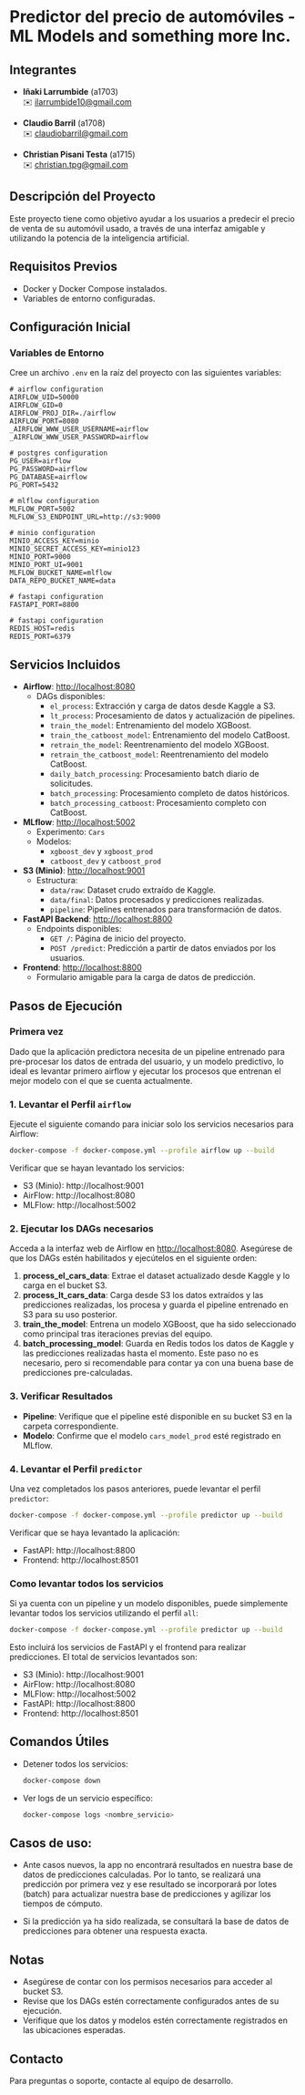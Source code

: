# Predictor del precio de automóviles - **ML Models and something more Inc.**

## Integrantes

- **Iñaki Larrumbide** (a1703)  
  ✉️ [ilarrumbide10@gmail.com](mailto:ilarrumbide10@gmail.com)

- **Claudio Barril** (a1708)  
  ✉️ [claudiobarril@gmail.com](mailto:claudiobarril@gmail.com)

- **Christian Pisani Testa** (a1715)  
  ✉️ [christian.tpg@gmail.com](mailto:christian.tpg@gmail.com)


## Descripción del Proyecto

Este proyecto tiene como objetivo ayudar a los usuarios a predecir el precio de venta de su automóvil usado, a través de una interfaz amigable y utilizando la potencia de la inteligencia artificial.

## Requisitos Previos

- Docker y Docker Compose instalados.
- Variables de entorno configuradas.

## Configuración Inicial

### Variables de Entorno

Cree un archivo `.env` en la raíz del proyecto con las siguientes variables:

```env
# airflow configuration
AIRFLOW_UID=50000
AIRFLOW_GID=0
AIRFLOW_PROJ_DIR=./airflow
AIRFLOW_PORT=8080
_AIRFLOW_WWW_USER_USERNAME=airflow
_AIRFLOW_WWW_USER_PASSWORD=airflow

# postgres configuration
PG_USER=airflow
PG_PASSWORD=airflow
PG_DATABASE=airflow
PG_PORT=5432

# mlflow configuration
MLFLOW_PORT=5002
MLFLOW_S3_ENDPOINT_URL=http://s3:9000

# minio configuration
MINIO_ACCESS_KEY=minio
MINIO_SECRET_ACCESS_KEY=minio123
MINIO_PORT=9000
MINIO_PORT_UI=9001
MLFLOW_BUCKET_NAME=mlflow
DATA_REPO_BUCKET_NAME=data

# fastapi configuration
FASTAPI_PORT=8800

# fastapi configuration
REDIS_HOST=redis
REDIS_PORT=6379
```

## Servicios Incluidos

- **Airflow**: [http://localhost:8080](http://localhost:8080) 
  - DAGs disponibles:
    - `el_process`: Extracción y carga de datos desde Kaggle a S3.
    - `lt_process`: Procesamiento de datos y actualización de pipelines.
    - `train_the_model`: Entrenamiento del modelo XGBoost.
    - `train_the_catboost_model`: Entrenamiento del modelo CatBoost.
    - `retrain_the_model`: Reentrenamiento del modelo XGBoost.
    - `retrain_the_catboost_model`: Reentrenamiento del modelo CatBoost.
    - `daily_batch_processing`: Procesamiento batch diario de solicitudes.
    - `batch_processing`: Procesamiento completo de datos históricos.
    - `batch_processing_catboost`: Procesamiento completo con CatBoost.
- **MLflow**: [http://localhost:5002](http://localhost:5002)
  - Experimento: `Cars`
  - Modelos:
    - `xgboost_dev` y `xgboost_prod`
    - `catboost_dev` y `catboost_prod`
- **S3 (Minio)**: [http://localhost:9001](http://localhost:9001)
  - Estructura:
    - `data/raw`: Dataset crudo extraído de Kaggle.
    - `data/final`: Datos procesados y predicciones realizadas.
    - `pipeline`: Pipelines entrenados para transformación de datos.
- **FastAPI Backend**: [http://localhost:8800](http://localhost:8800)
  - Endpoints disponibles:
    - `GET /`: Página de inicio del proyecto.
    - `POST /predict`: Predicción a partir de datos enviados por los usuarios.
- **Frontend**: [http://localhost:8800](http://localhost:8800)
  - Formulario amigable para la carga de datos de predicción.

## Pasos de Ejecución

### Primera vez

Dado que la aplicación predictora necesita de un pipeline entrenado para pre-procesar los datos de entrada del usuario,
y un modelo predictivo, lo ideal es levantar primero airflow y ejecutar los procesos que entrenan el mejor modelo con el
que se cuenta actualmente.

### 1. Levantar el Perfil `airflow`

Ejecute el siguiente comando para iniciar solo los servicios necesarios para Airflow:

```bash
docker-compose -f docker-compose.yml --profile airflow up --build
```

Verificar que se hayan levantado los servicios:
- S3 (Minio): http://localhost:9001
- AirFlow: http://localhost:8080
- MLFlow: http://localhost:5002

### 2. Ejecutar los DAGs necesarios

Acceda a la interfaz web de Airflow en [http://localhost:8080](http://localhost:8080). Asegúrese de que los DAGs estén habilitados y ejecútelos en el siguiente orden:

1. **process_el_cars_data**: Extrae el dataset actualizado desde Kaggle y lo carga en el bucket S3.
2. **process_lt_cars_data**: Carga desde S3 los datos extraídos y las predicciones realizadas, los procesa y guarda el pipeline entrenado en S3 para su uso posterior.
3. **train_the_model**: Entrena un modelo XGBoost, que ha sido seleccionado como principal tras iteraciones previas del equipo.
4. **batch_processing_model**: Guarda en Redis todos los datos de Kaggle y las predicciones realizadas hasta el momento. Este paso no es necesario, pero si recomendable para contar ya con una buena base de predicciones pre-calculadas.

### 3. Verificar Resultados

- **Pipeline**: Verifique que el pipeline esté disponible en su bucket S3 en la carpeta correspondiente.
- **Modelo**: Confirme que el modelo `cars_model_prod` esté registrado en MLflow.

### 4. Levantar el Perfil `predictor`

Una vez completados los pasos anteriores, puede levantar el perfil `predictor`:

```bash
docker-compose -f docker-compose.yml --profile predictor up --build
```

Verificar que se haya levantado la aplicación:
- FastAPI: http://localhost:8800
- Frontend: http://localhost:8501

### Como levantar todos los servicios

Si ya cuenta con un pipeline y un modelo disponibles, puede simplemente levantar todos los servicios utilizando el perfil `all`:

```bash
docker-compose -f docker-compose.yml --profile predictor up --build
```

Esto incluirá los servicios de FastAPI y el frontend para realizar predicciones. El total de servicios levantados son:
- S3 (Minio): http://localhost:9001
- AirFlow: http://localhost:8080
- MLFlow: http://localhost:5002
- FastAPI: http://localhost:8800
- Frontend: http://localhost:8501

## Comandos Útiles

- Detener todos los servicios:
  ```bash
  docker-compose down
  ```
- Ver logs de un servicio específico:
  ```bash
  docker-compose logs <nombre_servicio>
  ```

## Casos de uso:

- Ante casos nuevos, la app no encontrará resultados en nuestra base de datos de predicciones calculadas. Por lo tanto, se realizará una predicción por primera vez y ese resultado se incorporará por lotes (batch) para actualizar nuestra base de predicciones y agilizar los tiempos de cómputo.

- Si la predicción ya ha sido realizada, se consultará la base de datos de predicciones para obtener una respuesta exacta.

## Notas

- Asegúrese de contar con los permisos necesarios para acceder al bucket S3.
- Revise que los DAGs estén correctamente configurados antes de su ejecución.
- Verifique que los datos y modelos estén correctamente registrados en las ubicaciones esperadas.

## Contacto

Para preguntas o soporte, contacte al equipo de desarrollo.
